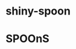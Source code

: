 # shiny-spoon
<!DOCTYPE html>
<html>
  <head>
    <meta charset="utf-8">
    <title>Spoons are SHINY</title>
  </head>
    <body>
      <h1>SPOOnS</h1>
  </body>
            
